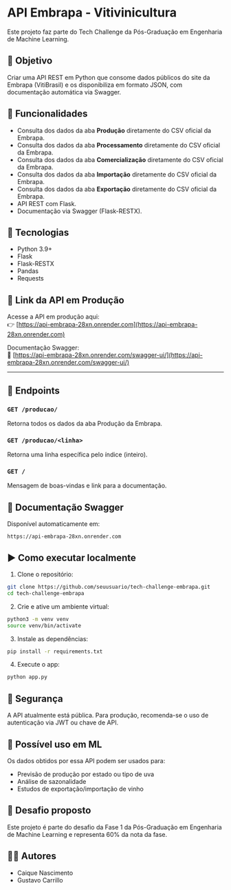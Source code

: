 
# API Embrapa - Vitivinicultura

Este projeto faz parte do Tech Challenge da Pós-Graduação em Engenharia de Machine Learning.

## 📌 Objetivo

Criar uma API REST em Python que consome dados públicos do site da Embrapa (VitiBrasil) e os disponibiliza em formato JSON, com documentação automática via Swagger.

## 🚀 Funcionalidades

- Consulta dos dados da aba **Produção** diretamente do CSV oficial da Embrapa.
- Consulta dos dados da aba **Processamento** diretamente do CSV oficial da Embrapa.
- Consulta dos dados da aba **Comercialização** diretamente do CSV oficial da Embrapa.
- Consulta dos dados da aba **Importação** diretamente do CSV oficial da Embrapa.
- Consulta dos dados da aba **Exportação** diretamente do CSV oficial da Embrapa.
- API REST com Flask.
- Documentação via Swagger (Flask-RESTX).

## 🔧 Tecnologias

- Python 3.9+
- Flask
- Flask-RESTX
- Pandas
- Requests

## 🔗 Link da API em Produção

Acesse a API em produção aqui:  
👉 [https://api-embrapa-28xn.onrender.com](https://api-embrapa-28xn.onrender.com)

Documentação Swagger:  
📄 [https://api-embrapa-28xn.onrender.com/swagger-ui/](https://api-embrapa-28xn.onrender.com/swagger-ui/)

---

## 📂 Endpoints

### `GET /producao/`

Retorna todos os dados da aba Produção da Embrapa.

### `GET /producao/<linha>`

Retorna uma linha específica pelo índice (inteiro).

### `GET /`

Mensagem de boas-vindas e link para a documentação.

## 📄 Documentação Swagger

Disponível automaticamente em:

```
https://api-embrapa-28xn.onrender.com
```

## ▶️ Como executar localmente

1. Clone o repositório:

```bash
git clone https://github.com/seuusuario/tech-challenge-embrapa.git
cd tech-challenge-embrapa
```

2. Crie e ative um ambiente virtual:

```bash
python3 -m venv venv
source venv/bin/activate
```

3. Instale as dependências:

```bash
pip install -r requirements.txt
```

4. Execute o app:

```bash
python app.py
```

## 🔐 Segurança

A API atualmente está pública. Para produção, recomenda-se o uso de autenticação via JWT ou chave de API.

## 🧠 Possível uso em ML

Os dados obtidos por essa API podem ser usados para:
- Previsão de produção por estado ou tipo de uva
- Análise de sazonalidade
- Estudos de exportação/importação de vinho

## 📌 Desafio proposto

Este projeto é parte do desafio da Fase 1 da Pós-Graduação em Engenharia de Machine Learning e representa 60% da nota da fase.

## 🧑‍💻 Autores

- Caique Nascimento
- Gustavo Carrillo
